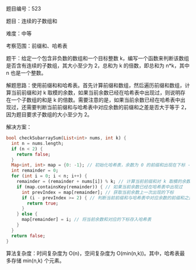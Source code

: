 题目编号：523

题目：连续的子数组和

难度：中等

考察范围：前缀和、哈希表

题干：给定一个包含非负数的数组和一个目标整数 k，编写一个函数来判断该数组是否含有连续的子数组，其大小至少为 2，总和为 k 的倍数，即总和为 n*k，其中 n 也是一个整数。

解题思路：使用前缀和和哈希表。首先计算前缀和数组，然后遍历前缀和数组，计算当前前缀和对 k 取模的余数，如果当前余数已经在哈希表中出现过，则说明存在一个子数组的和是 k 的倍数。需要注意的是，如果当前余数已经在哈希表中出现过，还需要判断当前前缀和与哈希表中对应余数的前缀和之差是否大于等于 2，因为题目要求子数组的大小至少为 2。

解决方案：

```dart
bool checkSubarraySum(List<int> nums, int k) {
  int n = nums.length;
  if (n < 2) {
    return false;
  }
  Map<int, int> map = {0: -1}; // 初始化哈希表，余数为 0 的前缀和出现在下标 -1 处
  int remainder = 0;
  for (int i = 0; i < n; i++) {
    remainder = (remainder + nums[i]) % k; // 计算当前前缀和对 k 取模的余数
    if (map.containsKey(remainder)) { // 如果当前余数已经在哈希表中出现过
      int prevIndex = map[remainder]; // 获取当前余数上一次出现的下标
      if (i - prevIndex >= 2) { // 判断当前前缀和与哈希表中对应余数的前缀和之差是否大于等于 2
        return true;
      }
    } else {
      map[remainder] = i; // 将当前余数和对应的下标存入哈希表
    }
  }
  return false;
}
```

算法复杂度：时间复杂度为 O(n)，空间复杂度为 O(min(n,k))。其中，哈希表最多存储 min(n,k) 个元素。